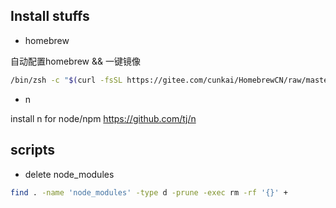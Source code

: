 ## Install stuffs
- homebrew

自动配置homebrew && 一键镜像
```bash
/bin/zsh -c "$(curl -fsSL https://gitee.com/cunkai/HomebrewCN/raw/master/Homebrew.sh)"
```

- n

install n for node/npm
https://github.com/tj/n

## scripts
- delete node_modules
```bash
find . -name 'node_modules' -type d -prune -exec rm -rf '{}' +
```

